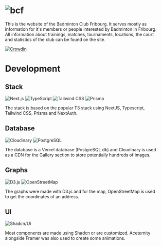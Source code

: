# ![bcf](https://github.com/user-attachments/assets/2441c26c-240b-47fa-8bd7-cf077cfba744)


This is the website of the Badminton Club Fribourg. It serves mostly as information for it's members or people interested by Badminton in Fribourg. All information about trainings, matches, tournaments, locations, the court and statistics of the club can be found on the site.

[![Crowdin](https://badges.crowdin.net/badminton-club-fribourg/localized.svg)](https://crowdin.com)

# Development
## Stack
![Next.js](https://img.shields.io/badge/next%20js-000000?style=for-the-badge&logo=nextdotjs&logoColor=white)
![TypeScript](https://img.shields.io/badge/TypeScript-007ACC?style=for-the-badge&logo=typescript&logoColor=white)
![Tailwind CSS](https://img.shields.io/badge/Tailwind_CSS-38B2AC?style=for-the-badge&logo=tailwind-css&logoColor=white)
![Prisma](https://img.shields.io/badge/Prisma-3982CE?style=for-the-badge&logo=Prisma&logoColor=white)

The stack is based on the popular T3 stack using NextJS, Typescript, Tailwind CSS, Prisma and NextAuth. 
## Database
![Cloudinary](https://img.shields.io/badge/Cloudinary-3448C5?style=for-the-badge&logo=Cloudinary&logoColor=white)
![PostgreSQL](https://img.shields.io/badge/PostgreSQL-316192?style=for-the-badge&logo=postgresql&logoColor=white)

The database is a Vercel database (PostgreSQL db) and Cloudinary is used as a CDN for the Gallery section to store potentially hundreds of images.
## Graphs
![D3.js](https://img.shields.io/badge/d3%20js-F9A03C?style=for-the-badge&logo=d3.js&logoColor=white)
![OpenStreetMap](https://img.shields.io/badge/OpenStreetMap-7EBC6F?style=for-the-badge&logo=OpenStreetMap&logoColor=white)

The graphs were made with D3.js and for the map, OpenStreetMap is used to get the coordinates of an address.
## UI
![Shadcn/Ui](https://img.shields.io/badge/shadcn%2Fui-000000?style=for-the-badge&logo=shadcnui&logoColor=white)

Most components are made using Shadcn or are customized. Aceternity alongside Framer was also used to create some animations.
